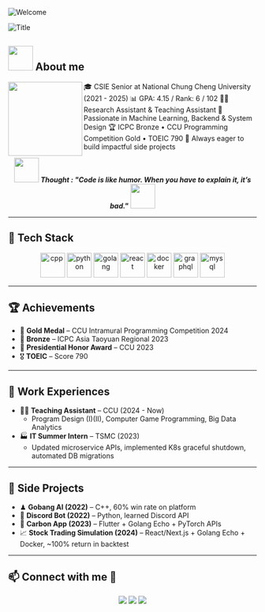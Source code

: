 <!--horizontal divider(gradiant)-->
![Welcome](https://user-images.githubusercontent.com/73097560/115834477-dbab4500-a447-11eb-908a-139a6edaec5c.gif)

![Title](https://readme-typing-svg.herokuapp.com?font=Architects+Daughter&color=%2338C2FF&size=50&center=true&vCenter=true&height=60&width=800&lines=Heyyy!我是王宥愷;CS+Student+at+CCU;Welcome+to+my+profile!)

## <picture><img src="https://github.com/7oSkaaa/7oSkaaa/blob/main/Images/about_me.gif?raw=true" width=50px></picture> About me

<img align="left" height="150" src="https://media.giphy.com/media/SWoSkN6DxTszqIKEqv/giphy.gif"/>

🎓 CSIE Senior at National Chung Cheng University (2021 - 2025)
📊 GPA: 4.15 / Rank: 6 / 102
👨‍💻 Research Assistant & Teaching Assistant
🤩 Passionate in Machine Learning, Backend & System Design
🏆 ICPC Bronze • CCU Programming Competition Gold • TOEIC 790
🚀 Always eager to build impactful side projects

<div align="center">
<img src="https://media.giphy.com/media/gH3LO09IOiZIqePwv9/giphy.gif" width="50"/> 
<b><i>Thought : "Code is like humor. When you have to explain it, it’s bad."</i></b> 
<img src="https://media.giphy.com/media/qjqUcgIyRjsl2/giphy.gif" width="50"/>
</div>

---

## 🔧 Tech Stack  

<p align="center"> 
  <img src="https://techstack-generator.vercel.app/cpp-icon.svg" alt="cpp" width="50" height="50" />
  <img src="https://techstack-generator.vercel.app/python-icon.svg" alt="python" width="50" height="50" />
  <img src="https://techstack-generator.vercel.app/go-icon.svg" alt="golang" width="50" height="50" />
  <img src="https://techstack-generator.vercel.app/react-icon.svg" alt="react" width="50" height="50" />
  <img src="https://techstack-generator.vercel.app/docker-icon.svg" alt="docker" width="50" height="50" />
  <img src="https://techstack-generator.vercel.app/graphql-icon.svg" alt="graphql" width="50" height="50" />
  <img src="https://techstack-generator.vercel.app/mysql-icon.svg" alt="mysql" width="50" height="50" />
</p>

---

## 🏆 Achievements  
- 🥇 **Gold Medal** – CCU Intramural Programming Competition 2024  
- 🥉 **Bronze** – ICPC Asia Taoyuan Regional 2023  
- 🏅 **Presidential Honor Award** – CCU 2023  
- 🎖 **TOEIC** – Score 790  

---

## 💼 Work Experiences  
- 👨‍🏫 **Teaching Assistant** – CCU (2024 - Now)  
  - Program Design (I)(II), Computer Game Programming, Big Data Analytics  
- 🏭 **IT Summer Intern** – TSMC (2023)  
  - Updated microservice APIs, implemented K8s graceful shutdown, automated DB migrations  

---

## 📌 Side Projects  
- ♟ **Gobang AI (2022)** – C++, 60% win rate on platform  
- 🤖 **Discord Bot (2022)** – Python, learned Discord API  
- 🌱 **Carbon App (2023)** – Flutter + Golang Echo + PyTorch APIs  
- 📈 **Stock Trading Simulation (2024)** – React/Next.js + Golang Echo + Docker, ~100% return in backtest  

---

## 📫 Connect with me 🤝
<p align="center">
 <a href="mailto:Jason0411202@gmail.com"><img src="https://img.icons8.com/doodle/40/000000/gmail--v2.png"></a>
 <a href="https://github.com/Jason0411202"><img src="https://img.icons8.com/doodle/40/000000/github--v1.png"></a>
 <a href="https://www.linkedin.com/in/jason0411202"><img src="https://img.icons8.com/doodle/40/000000/linkedin--v2.png"></a>
</p>
